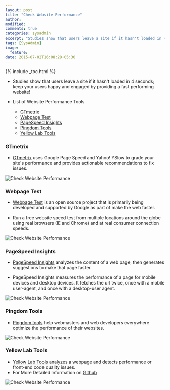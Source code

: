 ```yaml
---
layout: post
title: "Check Website Performance"
author:
modified:
comments: true
categories: sysadmin
excerpt: "Studies show that users leave a site if it hasn't loaded in 4 seconds; keep your users happy and engaged by providing a fast performing website!"
tags: [SysAdmin]
image:
  feature:
date: 2015-07-02T16:08:28+05:30
---
```


{% include _toc.html %}

* Studies show that users leave a site if it hasn't loaded in 4 seconds; keep your users happy and engaged by providing a fast performing website!

* List of Website Performance Tools
  * <a href="#gtmetrix">GTmetrix</a>
  * <a href="#webpage-test">Webpage Test</a>
  * <a href="#pagespeed-insights">PageSpeed Insights</a>
  * <a href="#pingdom-tools">Pingdom Tools</a>
  * <a href="#yellow-lab-tools">Yellow Lab Tools</a>

### GTmetrix

* <a href="http://gtmetrix.com/">GTmetrix<a/> uses Google Page Speed and Yahoo! YSlow to grade your site's performance and provides actionable recommendations to fix issues.

<img alt="Check Website Performance" src="https://cloud.githubusercontent.com/assets/1223371/8475461/c030b14e-20d5-11e5-8a5c-9c73a93b8ef1.png">

### Webpage Test

* <a href="http://www.webpagetest.org/">Webpage Test</a> is an open source project that is primarily being developed and supported by Google as part of make the web faster.

* Run a free website speed test from multiple locations around the globe using real browsers (IE and Chrome) and at real consumer connection speeds.

<img alt="Check Website Performance" src="https://cloud.githubusercontent.com/assets/1223371/8475569/a2f06b14-20d6-11e5-8846-5890581d365f.png">

### PageSpeed Insights

* <a href="https://developers.google.com/speed/pagespeed/insights/">PageSpeed Insights</a> analyzes the content of a web page, then generates suggestions to make that page faster.

* PageSpeed Insights measures the performance of a page for mobile devices and desktop devices. It fetches the url twice, once with a mobile user-agent, and once with a desktop-user agent.

<img alt="Check Website Performance" src="https://cloud.githubusercontent.com/assets/1223371/8475612/0dfdabba-20d7-11e5-938c-bcaff12720e9.png">

### Pingdom Tools

* <a href="http://tools.pingdom.com/fpt/">Pingdom tools</a> help webmasters and web developers everywhere optimize the performance of their websites.

<img alt="Check Website Performance" src="https://cloud.githubusercontent.com/assets/1223371/8475847/cb8defb8-20d8-11e5-8b61-f33b9172d07f.png">

### Yellow Lab Tools

* <a href="http://yellowlab.tools/"> Yellow Lab Tools</a> analyzes a webpage and detects performance or front-end code quality issues.
* For More Detailed Information on <a href="https://github.com/gmetais/YellowLabTools">Github</a>

<img alt="Check Website Performance" src="https://cloud.githubusercontent.com/assets/1223371/8476137/e3b5b226-20db-11e5-8cf3-5b7a203c9034.png">
